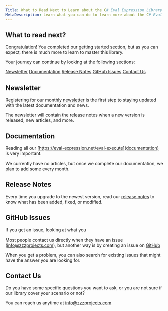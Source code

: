 ```yaml
---
Title: What to Read Next to Learn about the C# Eval Expression Library
MetaDescription: Learn what you can do to learn more about the C# Eval Expression library by subscribing to the newsletter, reading the docs, or by simply contacting us.
---
```


## What to read next?

Congratulation! You completed our getting started section, but as you can expect, there is much more to learn to master this library.

Your journey can continue by looking at the following sections:

[Newsletter](#newsletter)
[Documentation](#documentation)
[Release Notes](#release-notes)
[GitHub Issues](#github-issues)
[Contact Us](#contact-us)

## Newsletter

Registering for our monthly [newsletter](https://mailchi.mp/zzzprojects/eval_expression_newsletter) is the first step to staying updated with the latest documentation and news.

The newsletter will contain the release notes when a new version is released, new articles, and more.

## Documentation

Reading all our [https://eval-expression.net/eval-execute](documentation) is very important.

We currently have no articles, but once we complete our documentation, we plan to add some every month.

## Release Notes

Every time you upgrade to the newest version, read our [release notes](https://github.com/zzzprojects/Eval-Expression.NET/releases) to know what has been added, fixed, or modified.

## GitHub Issues

If you get an issue, looking at what you 

Most people contact us directly when they have an issue (info@zzzprojects.com), but another way is by creating an issue on [GitHub](https://github.com/zzzprojects/Eval-Expression.NET/issues)

When you get a problem, you can also search for existing issues that might have the answer you are looking for.

## Contact Us

Do you have some specific questions you want to ask, or you are not sure if our library cover your scenario or not?

You can reach us anytime at info@zzzprojects.com



